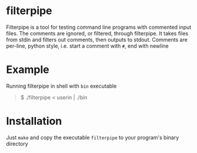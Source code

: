 # filterpipe
Filterpipe is a tool for testing command line programs with commented input files. The comments are ignored, or filtered, through filterpipe. It takes files from stdin and filters out comments, then outputs to stdout. Comments are per-line, python style, i.e. start a comment with `#`, end with newline

# Example
Running filterpipe in shell with `bin` executable
> $ ./filterpipe < userin | ./bin

# Installation
Just `make` and copy the executable `filterpipe` to your program's binary directory
